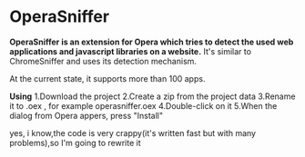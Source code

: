 OperaSniffer
============

**OperaSniffer is an extension for Opera which tries to detect the used web applications and javascript libraries on a website.**
It's similar to ChromeSniffer and uses its detection mechanism.

At the current state, it supports more than 100 apps.








**Using**
1.Download the project 
2.Create a zip from the project data
3.Rename it to .oex , for example operasniffer.oex
4.Double-click on it
5.When the dialog from Opera appers, press "Install"











yes, i know,the code is very crappy(it's written fast but with many problems),so I'm going to rewrite it
